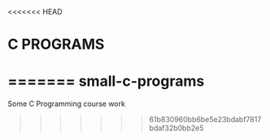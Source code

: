 <<<<<<< HEAD
# C PROGRAMS

=======
small-c-programs
================

Some C Programming course work
>>>>>>> 61b830960bb6be5e23bdabf7817bdaf32b0bb2e5
